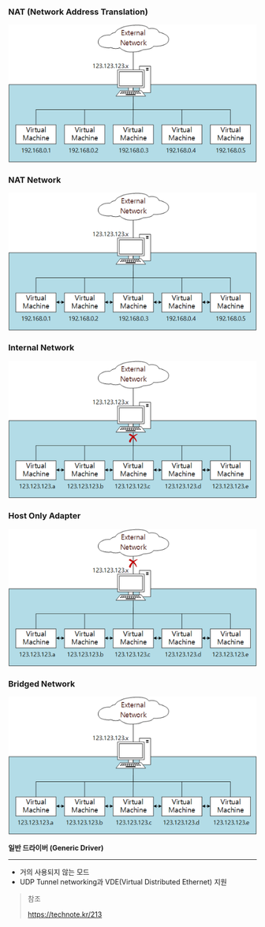 ### NAT (Network Address Translation)

![NAT](.\images\NAT.png)

### NAT Network

![NAT_Network](.\images\NAT_Network.png)

### Internal Network

![Internal_Network](.\images\Internal_Network.png)

### Host Only Adapter

![Host_Only_Adapter](.\images\Host_Only_Adapter.png)

### Bridged Network

![Bridged_Network](.\images\Bridged_Network.png)



**일반 드라이버 (Generic Driver)**

------

- 거의 사용되지 않는 모드
- UDP Tunnel networking과 VDE(Virtual Distributed Ethernet) 지원

> 참조
>
>  https://technote.kr/213

